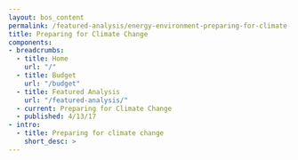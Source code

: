 ```yaml
---
layout: bos_content
permalink: /featured-analysis/energy-environment-preparing-for-climate-change
title: Preparing for Climate Change
components:
- breadcrumbs:
  - title: Home
    url: "/"
  - title: Budget
    url: "/budget"
  - title: Featured Analysis
    url: "/featured-analysis/"
  - current: Preparing for Climate Change
  - published: 4/13/17
- intro:
  - title: Preparing for climate change
    short_desc: >
---
```

